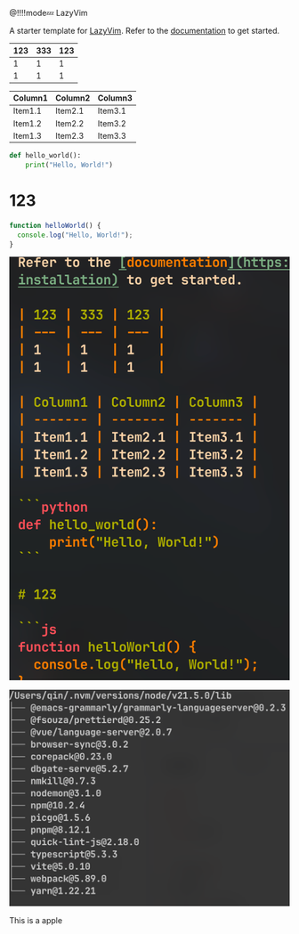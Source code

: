 @!!!!mode💤 LazyVim

A starter template for [LazyVim](https://github.com/LazyVim/LazyVim).
Refer to the [documentation](https://lazyvim.github.io/installation) to get started.

| 123 | 333 | 123 |
| --- | --- | --- |
| 1   | 1   | 1   |
| 1   | 1   | 1   |

| Column1 | Column2 | Column3 |
| ------- | ------- | ------- |
| Item1.1 | Item2.1 | Item3.1 |
| Item1.2 | Item2.2 | Item3.2 |
| Item1.3 | Item2.3 | Item3.3 |

```python
def hello_world():
    print("Hello, World!")
```

# 123

```js
function helloWorld() {
  console.log("Hello, World!");
}
```

![test](assets/test.png)

![](https://raw.githubusercontent.com/oldqin97/cloudImg/main/blogs/picture/20240907000114.png)

This is a apple
